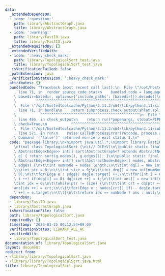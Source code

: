 ```yaml
---
data:
  _extendedDependsOn:
  - icon: ':question:'
    path: library/AbstractGraph.java
    title: library/AbstractGraph.java
  - icon: ':warning:'
    path: library/FastIO.java
    title: library/FastIO.java
  _extendedRequiredBy: []
  _extendedVerifiedWith:
  - icon: ':heavy_check_mark:'
    path: library/TopologicalSort_test.java
    title: library/TopologicalSort_test.java
  _isVerificationFailed: false
  _pathExtension: java
  _verificationStatusIcon: ':heavy_check_mark:'
  attributes: {}
  bundledCode: "Traceback (most recent call last):\n  File \"/opt/hostedtoolcache/Python/3.11.2/x64/lib/python3.11/site-packages/onlinejudge_verify/documentation/build.py\"\
    , line 71, in _render_source_code_stat\n    bundled_code = language.bundle(stat.path,\
    \ basedir=basedir, options={'include_paths': [basedir]}).decode()\n          \
    \         ^^^^^^^^^^^^^^^^^^^^^^^^^^^^^^^^^^^^^^^^^^^^^^^^^^^^^^^^^^^^^^^^^^^^^^^^^^^^^^^^^\n\
    \  File \"/opt/hostedtoolcache/Python/3.11.2/x64/lib/python3.11/site-packages/onlinejudge_verify/languages/user_defined.py\"\
    , line 71, in bundle\n    return subprocess.check_output(shlex.split(command))\n\
    \           ^^^^^^^^^^^^^^^^^^^^^^^^^^^^^^^^^^^^^^^^^^^^^\n  File \"/opt/hostedtoolcache/Python/3.11.2/x64/lib/python3.11/subprocess.py\"\
    , line 466, in check_output\n    return run(*popenargs, stdout=PIPE, timeout=timeout,\
    \ check=True,\n           ^^^^^^^^^^^^^^^^^^^^^^^^^^^^^^^^^^^^^^^^^^^^^^^^^^^^^^^^^\n\
    \  File \"/opt/hostedtoolcache/Python/3.11.2/x64/lib/python3.11/subprocess.py\"\
    , line 571, in run\n    raise CalledProcessError(retcode, process.args,\nsubprocess.CalledProcessError:\
    \ Command '['false']' returned non-zero exit status 1.\n"
  code: "package library;\n\nimport java.util.*;\nimport library.FastIO;\nimport library.AbstractGraph;\n\
    \nfinal class TopologicalSort {\n\t// O(E+V)\n\tpublic static final <Edge extends\
    \ AbstractEdge<Edge>> int[] sort(AbstractGraph<? extends AbstractNode<Edge>, Edge>\
    \ g) { return sort(g.nodes(), g.edges()); }\n\tpublic static final <Edge extends\
    \ AbstractEdge<Edge>> int[] sort(AbstractNode<Edge>[] nodes, AbstractNode<Edge>\
    \ edges) {\n\t\tint numNode = nodes.length;\n\t\tint dq[] = new int[numNode];\n\
    \t\tint ptr = 0;\n\t\tint size = 0;\n\t\tint deg[] = new int[numNode];\n\t\tArrays.fill(deg,\
    \ 0);\n\t\tfor(Edge e : edges) deg[e.target] ++;\n\t\tfor(int i = 0; i < numNode;\
    \ i ++) if(deg[i] == 0) dq[size ++] = i;\n\t\tint ans[] = new int[numNode];\n\t\
    \tint idx = 0;\n\t\twhile(ptr != size) {\n\t\t\tint crt = dq[ptr ++];\n\t\t\t\
    ans[idx ++] = crt;\n\t\t\tfor(Edge e : nodes[crt]) if(-- deg[e.target] == 0) dq[size\
    \ ++] = e.target;\n\t\t}\n\t\treturn idx == numNode ? ans : null;\n\t}\n}"
  dependsOn:
  - library/FastIO.java
  - library/AbstractGraph.java
  isVerificationFile: false
  path: library/TopologicalSort.java
  requiredBy: []
  timestamp: '2023-03-25 00:12:54+09:00'
  verificationStatus: LIBRARY_ALL_AC
  verifiedWith:
  - library/TopologicalSort_test.java
documentation_of: library/TopologicalSort.java
layout: document
redirect_from:
- /library/library/TopologicalSort.java
- /library/library/TopologicalSort.java.html
title: library/TopologicalSort.java
---
```

